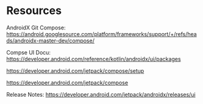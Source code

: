 # Resources
AndroidX Git Compose:
https://android.googlesource.com/platform/frameworks/support/+/refs/heads/androidx-master-dev/compose/

Compse UI Docu:
https://developer.android.com/reference/kotlin/androidx/ui/packages

https://developer.android.com/jetpack/compose/setup

https://developer.android.com/jetpack/compose

Release Notes: 
https://developer.android.com/jetpack/androidx/releases/ui